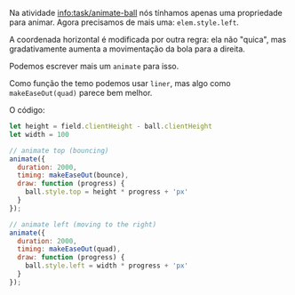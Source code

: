Na atividade <info:task/animate-ball> nós tínhamos apenas uma propriedade para animar. Agora precisamos de mais uma: `elem.style.left`.

A coordenada horizontal é modificada por outra regra: ela não "quica", mas gradativamente aumenta a movimentação da bola para a direita.

Podemos escrever mais um `animate` para isso.

Como função the temo podemos usar `liner`, mas algo como `makeEaseOut(quad)` parece bem melhor.

O código:

```js
let height = field.clientHeight - ball.clientHeight
let width = 100

// animate top (bouncing)
animate({
  duration: 2000,
  timing: makeEaseOut(bounce),
  draw: function (progress) {
    ball.style.top = height * progress + 'px'
  }
});

// animate left (moving to the right)
animate({
  duration: 2000,
  timing: makeEaseOut(quad),
  draw: function (progress) {
    ball.style.left = width * progress + 'px'
  }
});
```
